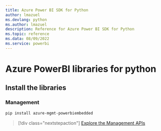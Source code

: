 ```yaml
---
title: Azure Power BI SDK for Python
author: lmazuel
ms.devlang: python
ms.author: lmazuel
description: Reference for Azure Power BI SDK for Python
ms.topic: reference
ms.data: 08/09/2022
ms.service: powerbi
---
```

# Azure PowerBI libraries for python

## Install the libraries


### Management

```bash
pip install azure-mgmt-powerbiembedded
```

> [!div class="nextstepaction"]
> [Explore the Management APIs](/python/api/overview/azure/powerbi/management)